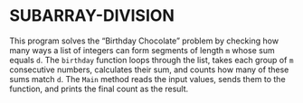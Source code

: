 # SUBARRAY-DIVISION
This program solves the “Birthday Chocolate” problem by checking how many ways a list of integers can form segments of length `m` whose sum equals `d`. The `birthday` function loops through the list, takes each group of `m` consecutive numbers, calculates their sum, and counts how many of these sums match `d`. The `Main` method reads the input values, sends them to the function, and prints the final count as the result.
